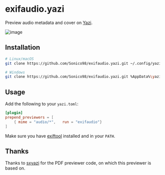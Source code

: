 # exifaudio.yazi

Preview audio metadata and cover on [Yazi](https://github.com/sxyazi/yazi).

![image](https://github.com/Sonico98/exifaudio.yazi/assets/61394886/53c1492c-9f05-4c80-a4e7-94fb36f35ca9)

## Installation

```sh
# Linux/macOS
git clone https://github.com/Sonico98/exifaudio.yazi.git ~/.config/yazi/plugins/exifaudio.yazi

# Windows
git clone https://github.com/Sonico98/exifaudio.yazi.git %AppData%\yazi\config\plugins\exifaudio.yazi
```

## Usage

Add the following to your `yazi.toml`:

```toml
[plugin]
prepend_previewers = [
    { mime = "audio/*",   run = "exifaudio"}
]
```

Make sure you have [exiftool](https://exiftool.org/) installed and in your `PATH`.

## Thanks

Thanks to [sxyazi](https://github.com/sxyazi) for the PDF previewer code, on which this previewer is based on.
